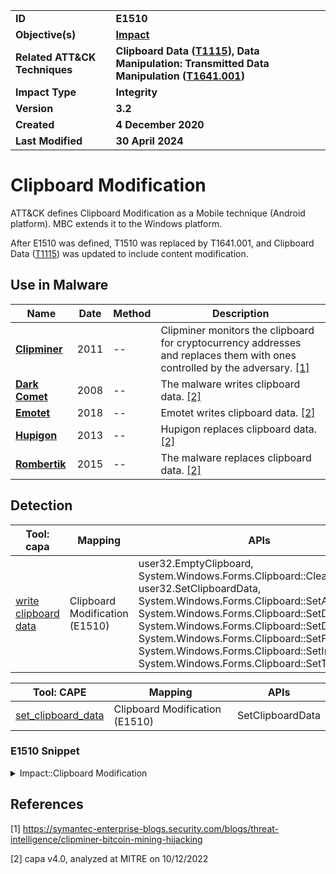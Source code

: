 <table>
<tr>
<td><b>ID</b></td>
<td><b>E1510</b></td>
</tr>
<tr>
<td><b>Objective(s)</b></td>
<td><b><a href="../impact">Impact</a></b></td>
</tr>
<tr>
<td><b>Related ATT&CK Techniques</b></td>
<td><b>Clipboard Data (<a href="https://attack.mitre.org/techniques/T1115/">T1115</a>), Data Manipulation: Transmitted Data Manipulation (<a href="https://attack.mitre.org/techniques/T1641/001/">T1641.001</a>)</b></td>
</tr>
<tr>
<td><b>Impact Type</b></td>
<td><b>Integrity</b></td>
</tr>
<tr>
<td><b>Version</b></td>
<td><b>3.2</b></td>
</tr>
<tr>
<td><b>Created</b></td>
<td><b>4 December 2020</b></td>
</tr>
<tr>
<td><b>Last Modified</b></td>
<td><b>30 April 2024</b></td>
</tr>
</table>


# Clipboard Modification

ATT&CK defines Clipboard Modification as a Mobile technique (Android platform). MBC extends it to the Windows platform.

After E1510 was defined, T1510 was replaced by T1641.001, and Clipboard Data (<a href="https://attack.mitre.org/techniques/T1115/">T1115</a>) was updated to include content modification.

## Use in Malware

|Name|Date|Method|Description|
|---|---|---|---|
|[**Clipminer**](../xample-malware/clipminer.md)|2011|--|Clipminer monitors the clipboard for cryptocurrency addresses and replaces them with ones controlled by the adversary. [[1]](#1)|
|[**Dark Comet**](../xample-malware/dark-comet.md)|2008|--|The malware writes clipboard data.  [[2]](#2)|
|[**Emotet**](../xample-malware/emotet.md)|2018|--|Emotet writes clipboard data. [[2]](#2)|
|[**Hupigon**](../xample-malware/hupigon.md)|2013|--|Hupigon replaces clipboard data. [[2]](#2)|
|[**Rombertik**](../xample-malware/rombertik.md)|2015|--|The malware replaces clipboard data. [[2]](#2)|

## Detection

|Tool: capa|Mapping|APIs|
|---|---|---|
|[write clipboard data](https://github.com/mandiant/capa-rules/blob/master/host-interaction/clipboard/write-clipboard-data.yml)|Clipboard Modification (E1510)|user32.EmptyClipboard, System.Windows.Forms.Clipboard::Clear, user32.SetClipboardData, System.Windows.Forms.Clipboard::SetAudio, System.Windows.Forms.Clipboard::SetData, System.Windows.Forms.Clipboard::SetDataObject, System.Windows.Forms.Clipboard::SetFileDropList, System.Windows.Forms.Clipboard::SetImage, System.Windows.Forms.Clipboard::SetText|

|Tool: CAPE|Mapping|APIs|
|---|---|---|
|[set_clipboard_data](https://github.com/CAPESandbox/community/tree/master/modules/signatures/windows/set_clipboard_data.py)|Clipboard Modification (E1510)|SetClipboardData|

### E1510 Snippet
<details>
<summary> Impact::Clipboard Modification </summary>
SHA256: 0b8e662e7e595ef56396a298c367b74721d66591d856e8a8241fcdd60d08373c
Location: 0x402C0F
<pre>
push    0x0     ; associate clipboard with current task
call    dword ptr [->USER32.DLL::OpenClipboard] ; call function to open clipboard
test    eax, eax        ; test if the clipboard open returned 0
jz      LAB_00402c70    ; if the clipboard open operation returned 0 (failed), jump to another instruction and execute from that point
call    dword ptr [->USER32.DLL::EmptyClipboard]        ; call function to empty the clipboard
lea     eax, [esi * 0x2 + 0x2]
push    eax     ; Number of bytes of heap memory to allocate
push    0x2042  ; Memory allocation attributes.  Notably, 0x2000 is deprecated and only intended for use with 16-bit Windows and will be ignored, so the actual argument is 0x0042, which allocates moveable memory and initializes the contents to zero
call    dword ptr [->KERNEL32.DLL::GlobalAlloc] ; Allocates heap memory
mov     esi, eax        ; store pointer to allocated memory in esi
test    esi, esi        ; test to see if NULL (0) returned, indicating an error with allocation
jz      LAB_00402c6a    ; if error occurred, jump to memory address and begin execution there
push    esi     ; pass newly-allocated memory to lock function
call    dword ptr [->KERNEL32.DLL::GlobalLock]  ; lock the allocated heap memory
test    eax, eax        ; test to see if lock returned NULL (0), indicating an error occurred
jz      LAB_00402c6a    ; if an error occurred, jump to memory address and begin execution there
push    dword ptr [esp + local_26c]     ; number of characters that can be stored in the provided buffer
push    eax     ; buffer that will hold converted string
push    -0x1    ; size of the string to process.  -1 indicates that the input ends with a null-terminating character, so to process up through that point
push    edi     ; pointer to string to convert
push    0x0     ; conversion type flags (must be 0 for UTF-8)
push    0xfde9  ; code to use for conversion.  In this case, 65001 indicates UTF-8
call    dword ptr [->KERNEL32.DLL::MultiByteToWideChar] ; call function to map string from UTF-8 to UTF-16
push    esi     ; pointer to heap memory to unlock
call    dword ptr [->KERNEL32.DLL::GlobalUnlock]        ; call function to unlock heap memory
push    esi     ; handle to heap memory that will be written to clipboard
push    0xd     ; type of data to write (0xd indicates unicode)
call    dword ptr [->USER32.DLL::SetClipboardData]      ; call function to write data to clipboard
call    dword ptr [->USER32.DLL::CloseClipboard]        ; close the clipboard
</pre>
</details>

## References

<a name="1">[1]</a> https://symantec-enterprise-blogs.security.com/blogs/threat-intelligence/clipminer-bitcoin-mining-hijacking

<a name="2">[2]</a> capa v4.0, analyzed at MITRE on 10/12/2022

